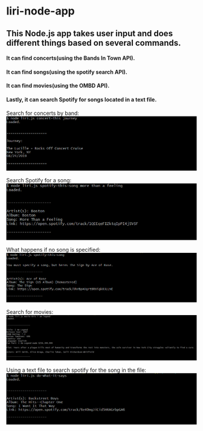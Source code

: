 # liri-node-app
 ## This Node.js app takes user input and does different things based on several commands.
 #### It can find concerts(using the Bands In Town API).
 #### It can find songs(using the spotify search API). 
 #### It can find movies(using the OMBD API). 
 #### Lastly, it can search Spotify for songs located in a text file.
Search for concerts by band: 
![alt text](images/concert-this.PNG)


Search Spotify for a song:
![alt text](images/spotify-this-song.PNG)


What happens if no song is specified:
![alt text](images/spotify-this-song-no-param.PNG)


Search for movies:
![alt text](images/movie-this.PNG)


Using a text file to search spotify for the song in the file:
![alt text](images/do-what-it-says.PNG)

